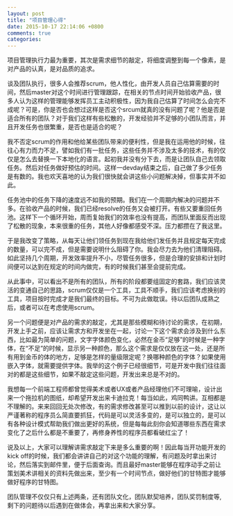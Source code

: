 ```yaml
---
layout: post
title: "项目管理心得"
date: 2015-10-17 22:14:06 +0800
comments: true
categories: 
---
```



项目管理执行力最为重要，其次是需求细节的敲定，将细度调整到每一个像素，是对产品的认真，是对品质的追求。

谈及团队执行，很多人会推荐scrum，他人性化，由开发人员自己估算需要的时间，然后master对这个时间进行管理跟踪，在相关的节点时间开始验收产品，很多人认为这样的管理能够发挥员工主动积极性，因为我自己估算了时间怎么会完不成呢？可是，你是否也会想过这样是否这个srcum就真的没有问题了呢？他是否是适合所有的团队？对于我们这样有些松散的，开发经验并不足够的小团队而言，并且开发任务也很繁重，是否也是适合的呢？

我不否定scrum的作用和他给某些团队带来的便利性，但是我在运用他的时候，往往心有力而力不足，譬如我们有一批任务，这些任务并不涉及太多的技术，有的仅仅是怎么去替换一下本地化的语言。起初我并没有分下去，而是让团队自己去领取任务。然后对任务做好预估的时间。这样一devday结束之后，自己做了多少任务是有数的。我也欢天喜地的认为我们很快就会讲这些小问题解决掉，但事实并不如此。

任务池中的任务下降的速度远不如我的预期。我们在一个周期内解决的问题并不多。在验收产品的时候，我们已经resolve的任务又会被打开。有些又要重回任务池。这样下一个循环开始，周而复始我们的效率也没有提高，而团队里面反而出现了松散的现象，本来很重的任务，其他人好像都感受不深。压力都攒在了我这里。

于是我改变了策略，从每天让他们领任务到现在我给他们发任务并且规定每天完成的数量，可以完不成，但是需要说明什么阻碍了你。我会尽力去为他们清理阻碍。如此坚持几个周期，开发效率提升不小，尽管任务很多，但是合理的安排和计划时间便可以达到在规定的时间内做完，有的时候我们甚至会提前完成。

从此事中，可以看出不是所有的团队，所有的阶段都要组固定的套路，我们应该灵活的变通自己的思路，scrum仅仅是一个工具，工具不顺手，我们应该考虑换别的工具，项目按时完成才是我们最终的目标。不可为此做耽误。待以后团队成熟之后，或者可以在考虑使用scrum。

另一个问题便是对产品的需求的敲定，尤其是那些模糊和待讨论的需求，在初期，开发上手之前，应该让需求方和开发坐在一起，讨论一下这个需求会涉及到什么东西，比如最为简单的问题，文字字体颜色变化，必然在金币“足够”的时候是一种字体，在“不足”的时候，显示另一种颜色，那么这个需求是仅仅放在这一处，还是所有用到金币的体的地方，足够是怎样的量级限定呢？换哪种颜色的字体？如果使用嵌入字体，就需要提供字体。我举的这个例子已经很细节，可是开发中我们往往面对的都是这些细节，如果不敲定这些问题，开发出来总是不对的。

我想每一个前端工程师都曾觉得美术或者UX或者产品经理他们不可理喻，设计出来一个拖拉机的图纸，却希望开发出来卡迪拉克！每当如此，鸡同鸭讲。互相都是不理解的。来来回回无处次修改，有的需求修改甚至可以推到以前的设计，这让以严谨著称的程序员么简直要抓狂，代码是可以灵活多变的，是可以独立的，是可以有各种设计模式帮助我们做出更好的系统，但是每每此刻你会知道哪些东西在需求变化了之后什么都是不重要了，再修身养性的程序员都看破红尘了！

说及以上，大家可以理解讲需求敲定下来是多么重要的啊！因此每当开功能开发的kick off的时候，我们都会讲讲自己的对这个功能的理解，有问题及时拿出来讨论，然后落实到邮件里，便于后面查询。而且最好master能够在程序动手之前让策划美术讲相关的资料先做出来，至少有一个时间节点，做好他们的甘特图才能够做好程序的甘特图。

团队管理不仅仅只有上述两条，还有团队文化，团队默契培养，团队奖罚制度等,剩下的问题待以后遇到在做体会，再拿出来和大家分享。




